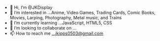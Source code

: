 - 👋 Hi, I’m @JKDisplay
- 👀 I’m interested in ...Anime, Video Games, Trading Cards, Comic Books, Movies, Larping, Photography, Metal music, and Trains
- 🌱 I’m currently learning ...JavaScript, HTML5, CSS
- 💞️ I’m looking to collaborate on ...
- 📫 How to reach me ...jkipps0503@gmail.com

<!---
JKDisplay/JKDisplay is a ✨ special ✨ repository because its `README.md` (this file) appears on your GitHub profile.
You can click the Preview link to take a look at your changes.
--->
